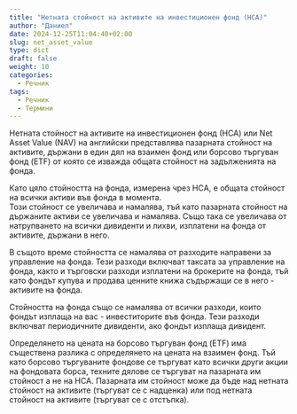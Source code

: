 ```yaml
---
title: "Нетната стойност на активите на инвестиционен фонд (НСА)"
author: "Даниел"
date: 2024-12-25T11:04:40+02:00
slug: net_asset_value
type: dict
draft: false
weight: 10
categories:
  - Речник
tags:
  - Речник
  - Термини
---
```


Нетната стойност на активите на инвестиционен фонд (НСА) или Net Asset Value (NAV) на английски представлява пазарната стойност на активите, държани в един дял на взаимен фонд или борсово търгуван фонд (ETF) от която се изважда общата стойност на задълженията на фонда.  
  
Като цяло стойността на фонда, измерена чрез НСА, е общата стойност на всички активи във фонда в момента.  
Този стойност се увеличава и намалява, тъй като пазарната стойност на държаните активи се увеличава и намалява. Също така се увеличава от натрупването на всички дивиденти и лихви, изплатени на фонда от активите, държани в него.  
  
В същото време стойността се намалява от разходите направени за управление на фонда. Тези разходи включват таксата за управление на фонда, както и търговски разходи изплатени на брокерите на фонда, тъй като фондът купува и продава ценните книжа съдържащи се в него - активите на фонда.  
  
Стойността на фонда също се намалява от всички разходи, които фондът изплаща на вас - инвеститорите във фонда. Тези разходи включват периодичните дивиденти, ако фондът изплаща дивидент.  
  
Определянето на цената на борсово търгуван фонд (ETF) има съществена разлика с определянето на цената на взаимен фонд. Тъй като борсово търгуваните фондове се търгуват като всички други акции на фондовата борса, техните дялове се търгуват на пазарната им стойност а не на НСА. Пазарната им стойност може да бъде над нетната стойност на активите (търгуват се с надценка) или под нетната стойност на активите (търгуват се с отстъпка).
